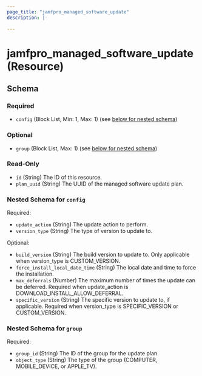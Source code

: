 ```yaml
---
page_title: "jamfpro_managed_software_update"
description: |-
  
---
```


# jamfpro_managed_software_update (Resource)


<!-- schema generated by tfplugindocs -->
## Schema

### Required

- `config` (Block List, Min: 1, Max: 1) (see [below for nested schema](#nestedblock--config))

### Optional

- `group` (Block List, Max: 1) (see [below for nested schema](#nestedblock--group))

### Read-Only

- `id` (String) The ID of this resource.
- `plan_uuid` (String) The UUID of the managed software update plan.

<a id="nestedblock--config"></a>
### Nested Schema for `config`

Required:

- `update_action` (String) The update action to perform.
- `version_type` (String) The type of version to update to.

Optional:

- `build_version` (String) The build version to update to. Only applicable when version_type is CUSTOM_VERSION.
- `force_install_local_date_time` (String) The local date and time to force the installation.
- `max_deferrals` (Number) The maximum number of times the update can be deferred. Required when update_action is DOWNLOAD_INSTALL_ALLOW_DEFERRAL.
- `specific_version` (String) The specific version to update to, if applicable. Required when version_type is SPECIFIC_VERSION or CUSTOM_VERSION.


<a id="nestedblock--group"></a>
### Nested Schema for `group`

Required:

- `group_id` (String) The ID of the group for the update plan.
- `object_type` (String) The type of the group (COMPUTER, MOBILE_DEVICE, or APPLE_TV).